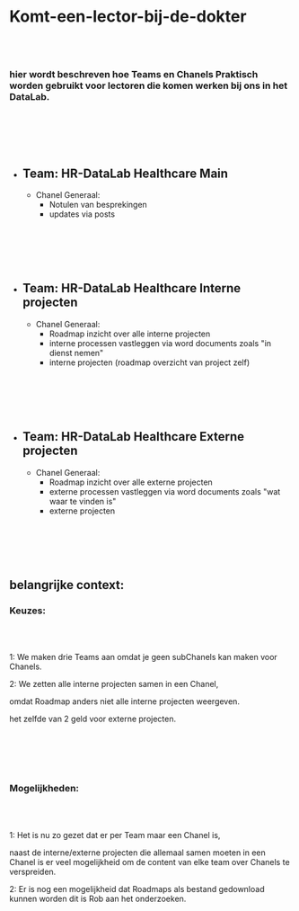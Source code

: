 # Komt-een-lector-bij-de-dokter

<br><br>

### hier wordt beschreven hoe Teams en Chanels Praktisch worden gebruikt voor lectoren die komen werken bij ons in het DataLab.

<br><br><br><br>






- ## Team: HR-DataLab Healthcare Main
   - Chanel Generaal:
     - Notulen van besprekingen
     - updates via posts


<br><br><br><br>




- ## Team: HR-DataLab Healthcare Interne projecten
  - Chanel Generaal:
     - Roadmap inzicht over alle interne projecten
     - interne processen vastleggen via word documents zoals "in dienst nemen" 
     - interne projecten (roadmap overzicht van project zelf)   
    

   <br><br><br><br>






- ## Team: HR-DataLab Healthcare Externe projecten 
   - Chanel Generaal:
     - Roadmap inzicht over alle externe projecten
     - externe processen vastleggen via word documents zoals "wat waar te vinden is"
     - externe projecten 
       

<br><br><br><br>


## belangrijke context:

### Keuzes:

<br><br>

1: We maken drie Teams aan omdat je geen subChanels kan maken voor Chanels.

2: We zetten alle interne projecten samen in een Chanel,

omdat Roadmap anders niet alle interne projecten weergeven.

het zelfde van 2 geld voor externe projecten.

<br><br><br><br>

### Mogelijkheden:

<br><br>

1: Het is nu zo gezet dat er per Team maar een Chanel is, 

naast de interne/externe projecten die allemaal samen moeten in een Chanel is er veel mogelijkheid om de content van elke team over Chanels te verspreiden.

2: Er is nog een mogelijkheid dat Roadmaps als bestand gedownload kunnen worden dit is Rob aan het onderzoeken.

<br><br><br><br>



